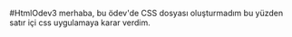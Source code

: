 #HtmlOdev3
merhaba, bu ödev'de CSS dosyası oluşturmadım bu yüzden satır içi css uygulamaya karar verdim. 
